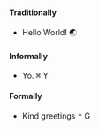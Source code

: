 <!-- tabs:start -->

#### **Traditionally**

- Hello World! :earth_asia:

#### **Informally**

- Yo. <kbd>&#8984;</kbd> Y

#### **Formally**

- Kind greetings <kbd>&#8963;</kbd> G

<!-- tabs:end -->
